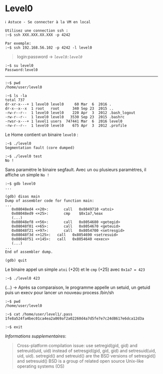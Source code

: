 # Level0

```
ℹ️ Astuce - Se connecter à la VM en local

Utilisez une connection ssh :
:~$ ssh XXX.XXX.XX.XXX -p 4242

Par exemple: 
:~$ ssh 192.168.56.102 -p 4242 -l level0
```

> login:password -> *`level0:level0`*
```
:~$ su level0
Password:level0
```
---

```
:~$ pwd
/home/user/level0
```

```
:~$ ls -la
total 737
dr-xr-x---+ 1 level0 level0     60 Mar  6  2016 .
dr-x--x--x  1 root   root      340 Sep 23  2015 ..
-rw-r--r--  1 level0 level0    220 Apr  3  2012 .bash_logout
-rw-r--r--  1 level0 level0   3530 Sep 23  2015 .bashrc
-rwsr-x---+ 1 level1 users  747441 Mar  6  2016 level0
-rw-r--r--  1 level0 level0    675 Apr  3  2012 .profile
```

Le Home contient un binaire `level0` :

```
:~$ ./level0
Segmentation fault (core dumped)

:~$ ./level0 test
No !
```

Sans paramètre le binaire segfault.
Avec un ou plusieurs paramètres, il affiche un simple `No !`

```
:~$ gdb level0
...

(gdb) disas main
Dump of assembler code for function main:
...
   0x08048ed4 <+20>:	   call   0x8049710 <atoi>
   0x08048ed9 <+25>:	   cmp    $0x1a7,%eax
   (...)
   0x08048ef8 <+56>:	   call   0x8054680 <getegid>
   0x08048f01 <+65>:	   call   0x8054670 <geteuid>
   0x08048f21 <+97>:	   call   0x8054700 <setresgid>
   0x08048f3d <+125>:	call   0x8054690 <setresuid>
   0x08048f51 <+145>:	call   0x8054640 <execv>
   (...)
...
End of assembler dump.

(gdb) quit
```

Le binaire appel un simple `atoi` (+20) et le `cmp` (+25) avec `0x1a7 = 423`

```
:~$ ./level0 423
```

(...) -> Après sa comparaison, le programme appelle un setuid, un getuid puis un execv pour lancer un nouveau process /bin/sh

```
:~$ pwd
/home/user/level0

:~$ cat /home/user/level1/.pass
1fe8a524fa4bec01ca4ea2a869af2a02260d4a7d5fe7e7c24d8617e6dca12d3a

:~$ exit

```

_Informations supplementaires_:
> Cross-platform compilation issue: use setregid(gid, gid) and setreuid(uid, uid) instead of setresgid(gid, gid, gid) and setresuid(uid, uid, uid).	
> setregid() and setreuid() are the BSD versions of setresgid() and setresuid()
> BSD is a group of related open source Unix-like operating systems (OS)